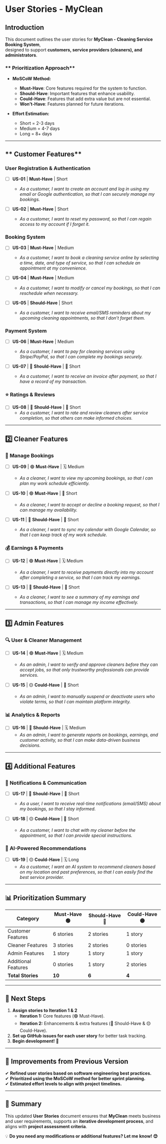 # User Stories - MyClean

## Introduction
This document outlines the user stories for **MyClean - Cleaning Service Booking System**,  
designed to support **customers, service providers (cleaners), and administrators**.

### ** Prioritization Approach**
- **MoSCoW Method:**  
  -  **Must-Have**: Core features required for the system to function.
  -  **Should-Have**: Important features that enhance usability.
  -  **Could-Have**: Features that add extra value but are not essential.
  -  **Won’t-Have**: Features planned for future iterations.

- **Effort Estimation:**  
  -  Short = 2-3 days
  -  Medium = 4-7 days
  -  Long = 8+ days  

---

## ** Customer Features**
###  **User Registration & Authentication**
- [ ] **US-01** |  **Must-Have** |  Short  
  - *As a customer, I want to create an account and log in using my email or Google authentication, so that I can securely manage my bookings.*  

- [ ] **US-02** |  **Must-Have** |  Short  
  - *As a customer, I want to reset my password, so that I can regain access to my account if I forget it.*  

###  **Booking System**
- [ ] **US-03** |  **Must-Have** |  Medium  
  - *As a customer, I want to book a cleaning service online by selecting a time, date, and type of service, so that I can schedule an appointment at my convenience.*  

- [ ] **US-04** |  **Must-Have** |  Medium  
  - *As a customer, I want to modify or cancel my bookings, so that I can reschedule when necessary.*  

- [ ] **US-05** |  **Should-Have** |  Short  
  - *As a customer, I want to receive email/SMS reminders about my upcoming cleaning appointments, so that I don’t forget them.*  

###  **Payment System**
- [ ] **US-06** |  **Must-Have** |  Medium  
  - *As a customer, I want to pay for cleaning services using Stripe/PayPal, so that I can complete my bookings securely.*  

- [ ] **US-07** | 🔵 **Should-Have** | 📅 Short  
  - *As a customer, I want to receive an invoice after payment, so that I have a record of my transaction.*  

### ⭐ **Ratings & Reviews**
- [ ] **US-08** | 🔵 **Should-Have** | 📅 Short  
  - *As a customer, I want to rate and review cleaners after service completion, so that others can make informed choices.*  

---

## **2️⃣ Cleaner Features**
### 📆 **Manage Bookings**
- [ ] **US-09** | 🟢 **Must-Have** | 🗓️ Medium  
  - *As a cleaner, I want to view my upcoming bookings, so that I can plan my work schedule efficiently.*  

- [ ] **US-10** | 🟢 **Must-Have** | 📅 Short  
  - *As a cleaner, I want to accept or decline a booking request, so that I can manage my availability.*  

- [ ] **US-11** | 🔵 **Should-Have** | 📅 Short  
  - *As a cleaner, I want to sync my calendar with Google Calendar, so that I can keep track of my work schedule.*  

### 💰 **Earnings & Payments**
- [ ] **US-12** | 🟢 **Must-Have** | 🗓️ Medium  
  - *As a cleaner, I want to receive payments directly into my account after completing a service, so that I can track my earnings.*  

- [ ] **US-13** | 🔵 **Should-Have** | 📅 Short  
  - *As a cleaner, I want to see a summary of my earnings and transactions, so that I can manage my income effectively.*  

---

## **3️⃣ Admin Features**
### 🔍 **User & Cleaner Management**
- [ ] **US-14** | 🟢 **Must-Have** | 🗓️ Medium  
  - *As an admin, I want to verify and approve cleaners before they can accept jobs, so that only trustworthy professionals can provide services.*  

- [ ] **US-15** | 🟡 **Could-Have** | 📅 Short  
  - *As an admin, I want to manually suspend or deactivate users who violate terms, so that I can maintain platform integrity.*  

### 📊 **Analytics & Reports**
- [ ] **US-16** | 🔵 **Should-Have** | 🗓️ Medium  
  - *As an admin, I want to generate reports on bookings, earnings, and customer activity, so that I can make data-driven business decisions.*  

---

## **4️⃣ Additional Features**
### 🔔 **Notifications & Communication**
- [ ] **US-17** | 🔵 **Should-Have** | 📅 Short  
  - *As a user, I want to receive real-time notifications (email/SMS) about my bookings, so that I stay informed.*  

- [ ] **US-18** | 🟡 **Could-Have** | 📅 Short  
  - *As a customer, I want to chat with my cleaner before the appointment, so that I can provide special instructions.*  

### 🤖 **AI-Powered Recommendations**
- [ ] **US-19** | 🟡 **Could-Have** | 🗓️ Long  
  - *As a customer, I want an AI system to recommend cleaners based on my location and past preferences, so that I can easily find the best service provider.*  

---

## **📊 Prioritization Summary**
| **Category**        | **Must-Have 🟢** | **Should-Have 🔵** | **Could-Have 🟡** |
|--------------------|----------------|----------------|----------------|
| Customer Features  | 6 stories       | 2 stories       | 1 story        |
| Cleaner Features   | 3 stories       | 2 stories       | 0 stories       |
| Admin Features     | 1 story         | 1 story         | 1 story        |
| Additional Features | 0 stories       | 1 story         | 2 stories       |
| **Total Stories**   | **10**          | **6**          | **4**          |

---

## **🎯 Next Steps**
1. **Assign stories to Iteration 1 & 2**
   - **Iteration 1:** Core features (🟢 Must-Have).
   - **Iteration 2:** Enhancements & extra features (🔵 Should-Have & 🟡 Could-Have).
2. **Set up GitHub issues for each user story** for better task tracking.
3. **Begin development!** 🚀  

---

## **📌 Improvements from Previous Version**
✔ **Refined user stories based on software engineering best practices.**  
✔ **Prioritized using the MoSCoW method for better sprint planning.**  
✔ **Estimated effort levels to align with project timelines.**  

---

## **📌 Summary**
This updated **User Stories** document ensures that **MyClean** meets business and user requirements, supports an **iterative development process**, and aligns with **project assessment criteria**.

💡 **Do you need any modifications or additional features? Let me know! 😊**  
